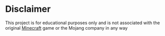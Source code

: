 # Disclaimer
This project is for educational purposes only and is not associated with the original [Minecraft](https://www.minecraft.net) game or the Mojang company in any way
